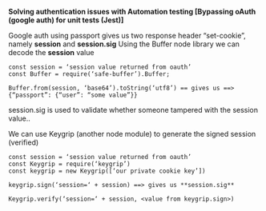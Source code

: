 **Solving authentication issues with Automation testing [Bypassing oAuth (google auth) for unit tests (Jest)]**

Google auth using passport gives us two response header “set-cookie”, namely **session** and **session.sig**
Using the Buffer node library we can decode the **session** value

```
const session = ‘session value returned from oauth’
const Buffer = require(‘safe-buffer’).Buffer;

Buffer.from(session, ‘base64’).toString(‘utf8’) == gives us ==> {“passport”: {“user”: “some value”}}
```

session.sig is used to validate whether someone tampered with the session value..

We can use Keygrip (another node module) to generate the signed session (verified)
```
const session = ‘session value returned from oauth’
const Keygrip = require(‘keygrip’)
const keygrip = new Keygrip([‘our private cookie key’])

keygrip.sign(‘session=‘ + session) ==> gives us **session.sig**

Keygrip.verify(‘session=‘ + session, <value from keygrip.sign>)
```


